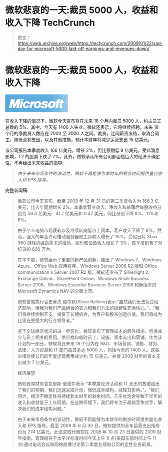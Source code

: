 # 微软悲哀的一天:裁员 5000 人，收益和收入下降 TechCrunch

> 原文：<https://web.archive.org/web/https://techcrunch.com/2009/01/22/sad-day-for-microsoft-5000-laid-off-earnings-and-revenues-down/>

# 微软悲哀的一天:裁员 5000 人，收益和收入下降

![](img/61329b05b4219e3618d47e608f2f09c5.png)

在收入下降的情况下，微软今天宣布将在未来 18 个月内裁员 5000 人，约占员工总数的 5%。其中，今天有 1400 人失业。微软还表示，它将继续招聘，未来 18 个月的净裁员人数应在 2000 至 3000 人之间。裁员，连同薪资冻结，取消合同工，降低营销支出，以及其他措施，预计本财年将减少运营支出 15 亿美元。

该公司报告本季度收入 166 亿美元，增长 2%，但比预期低 9 亿美元。受此消息影响，T2 的股票下跌了 7%。此外，微软承认所有公司都面临巨大的经济不确定性，不再给出未来收益的指导:

> *由于未来市场条件的波动性，微软不再能够为本财年的剩余时间提供量化收入和 EPS 指导。*

完整新闻稿:

> 微软公司今天宣布，截至 2008 年 12 月 31 日的第二季度收入为 166.3 亿美元，比去年同期增长 2%。本季度营业收入、净收入和摊薄后每股收益分别为 59.4 亿美元、41.7 亿美元和 0.47 美元，同比分别下降 8%、11%和 6%。
> 
> 由于个人电脑市场疲软以及继续转向低价上网本，客户收入下降了 8%。然而，强大的年金许可推动服务器和工具收入增长了 15%。受假日对 Xbox 360 游戏机强劲需求的推动，娱乐和设备收入增长了 3%，该季度销售了创纪录的 600 万台。
> 
> 在本季度，微软展示了重要的新产品创新，推出了 Windows 7、Windows Azure、Office Web 应用程序、Windows Server 2008 R2 版和 Office communication s Server 2007 R2 版。微软还宣布了 Silverlight 2、Exchange Online、SharePoint Online、Windows Small Business Server 2008、Windows Essential Business Server 2008 和新版本的 Microsoft Dynamics NAV 的全面上市。
> 
> 微软首席执行官史蒂夫·鲍尔默(Steve Ballmer)表示:“虽然我们无法免受经济影响，但我对我们产品组合的实力和我们方法的稳健性充满信心。”。“我们将继续控制开支，投资于长期机会，为客户和股东创造价值，我们将成为比现在更强大的行业领导者。”
> 
> 鉴于全球经济状况的进一步恶化，微软宣布了管理成本的额外措施，包括减少与员工相关的费用、供应商和临时员工、设施、资本支出和营销。作为该计划的一部分，微软将在未来 18 个月内在 R&D、市场营销、销售、财务、法律、人力资源和 IT 部门裁员多达 5000 人，包括今天的 1400 人。这些举措将使公司的年度运营费用减少约 15 亿美元，并使 2009 财年的资本支出减少 7 亿美元。
> 
> 经济展望
> 
> 微软首席财务官克里斯·里德尔表示:“本季度经济活动和 IT 支出的放缓超出了我们的预期，我们迅速采取行动，降低成本结构，减轻其影响。”。“我们预计，经济不确定性将持续到本财年的剩余时间，几乎肯定会导致下半年的收入和收益低于上年同期。在这种环境下，我们将专注于超越竞争对手，解决我们的成本结构问题。”
> 
> 由于未来市场条件的波动性，微软不再能够为本财年的剩余时间提供量化收入和 EPS 指导。截至 2009 年 6 月 30 日，微软提供的全年运营支出指导约为 274 亿美元。此信息取代微软在 2008 年 10 月 23 日提供的 2009 财年指南。管理层将于太平洋标准时间今天上午 8 点(美国东部时间上午 11 点)通过电话会议和网络直播讨论第二季度业绩和公司的定性业务前景。
